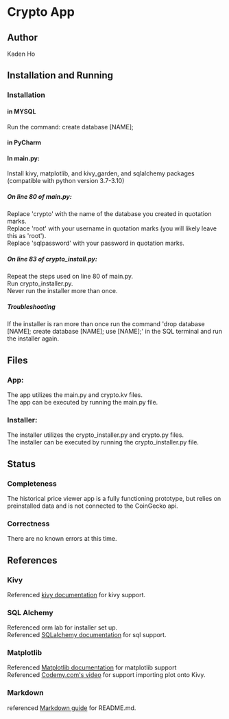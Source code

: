 # Crypto App

## Author
Kaden Ho

## Installation and Running

### Installation

#### in MYSQL
Run the command: create database [NAME];

#### in PyCharm
#### In main.py:
Install kivy, matplotlib, and kivy_garden, and sqlalchemy packages (compatible with python version 3.7-3.10)

##### On line 80 of main.py:
Replace 'crypto' with the name of the database you created in quotation marks. \
Replace 'root' with your username in quotation marks (you will likely leave this as 'root'). \
Replace 'sqlpassword' with your password in quotation marks.

##### On line 83 of crypto_install.py:
Repeat the steps used on line 80 of main.py. \
Run crypto_installer.py. \
Never run the installer more than once.

##### Troubleshooting

If the installer is ran more than once run the command 'drop database [NAME]; create database [NAME]; use [NAME];' in the SQL terminal and run the installer again.
## Files

### App: 
The app utilizes the main.py and crypto.kv files. \
The app can be executed by running the main.py file.

### Installer:
The installer utilizes the crypto_installer.py and crypto.py files. \
The installer can be executed by running the crypto_installer.py file.

## Status

### Completeness
The historical price viewer app is a fully functioning prototype, but relies on preinstalled data and is not connected to the CoinGecko api.
### Correctness
There are no known errors at this time.

## References

### Kivy
Referenced [kivy documentation](https://kivy.org/doc/stable/api-kivy.html) for kivy support.

### SQL Alchemy
Referenced orm lab for installer set up.\
Referenced [SQLalchemy documentation](https://docs.sqlalchemy.org/en/14/orm/quickstart.html) for sql support.

### Matplotlib
Referenced [Matplotlib documentation](https://matplotlib.org/stable/users/explain/quick_start.html) for matplotlib support \
Referenced [Codemy.com's video](https://www.youtube.com/watch?v=83C4tl8scoY) for support importing plot onto Kivy.

### Markdown
referenced [Markdown guide](https://www.markdownguide.org/cheat-sheet/) for README.md.